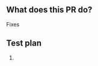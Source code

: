 ## What does this PR do?

<!-- Write a short description about your PR -->

Fixes

## Test plan

<!-- Include the steps to test your PR -->

1. 